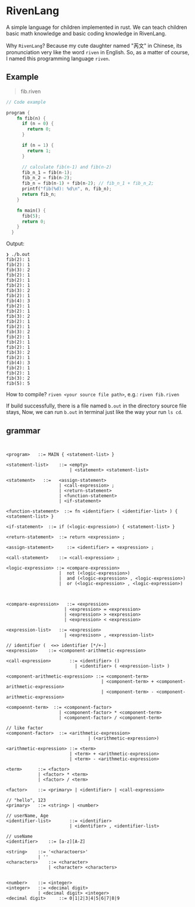 # RivenLang
A simple language for children implemented in rust.
We can teach children basic math knowledge and basic coding knowledge in RivenLang.

 Why `RivenLang`? 
 Because my cute daughter named "芮文" in Chinese, its pronunciation very like the word `riven` in English. So, as a matter of course, I named this programming language `riven`.
 
 

 ## Example
> fib.riven
``` rust
// Code example

program {
    fn fib(n) {
      if (n = 0) {
        return 0;
      }

      if (n = 1) {
        return 1;
      }

      // calculate fib(n-1) and fib(n-2)
      fib_n_1 = fib(n-1);
      fib_n_2 = fib(n-2);
      fib_n = fib(n-1) + fib(n-2); // fib_n_1 + fib_n_2;
      printf("fib(%d): %d\n", n, fib_n);
      return fib_n;
    }

    fn main() {
      fib(5);
      return 0;
    }
  }

```

Output:

``` text
❯ ./b.out
fib(2): 1
fib(2): 1
fib(3): 2
fib(2): 1
fib(2): 1
fib(2): 1
fib(3): 2
fib(2): 1
fib(4): 3
fib(2): 1
fib(2): 1
fib(3): 2
fib(2): 1
fib(2): 1
fib(3): 2
fib(2): 1
fib(2): 1
fib(2): 1
fib(3): 2
fib(2): 1
fib(4): 3
fib(2): 1
fib(2): 1
fib(3): 2
fib(5): 5

```

How to compile?
`riven <your source file path>`, e.g.: `riven fib.riven`

If build successfully, there is a file named `b.out` in the directory source file stays, 
Now, we can run `b.out` in terminal just like the way your run `ls cd`. 

## grammar

``` text


<program>   ::= MAIN { <statement-list> }

<statement-list>    ::= <empty>
                        | <statement> <statement-list>

<statement>   ::=   <assign-statement>
                    | <call-expression> ;
                    | <return-statement>
                    | <function-statement>
                    | <if-statement>

<function-statement>  ::= fn <identifier> ( <identifier-list> ) { <statement-list> }

<if-statement>  ::= if (<logic-expression>) { <statement-list> }

<return-statement>  ::= return <expression> ;

<assign-statement>     ::= <identifier> = <expression> ;

<call-statement>    ::= <call-expression> ;

<logic-expression> ::= <compare-expression>
                    |  not (<logic-expression>)
                    |  and (<logic-expression> , <logic-expression>)
                    |  or (<logic-expression> , <logic-expression>)



<compare-expression>   ::= <expression>
                      | <expression> = <expression>
                      | <expression> > <expression>
                      | <expression> < <expression>  

<expression-list>   ::= <expression>
                      | <expresison> , <expression-list>

// identifier (  <=> identifier [*/+-]
<expression>    ::= <component-arithmetic-expression>

<call-expression>       ::= <identifier> ()
                          | <identifier> ( <expression-list> )

<component-arithmetic-expression> ::= <component-term>
                                    | <component-term> + <component-arithmetic-expression>
                                    | <component-term> - <component-arithmetic-expression>

<compoennt-term>  ::= <component-factor>
                    | <component-factor> * <component-term>
                    | <component-factor> / <component-term>

// like factor
<component-factor>  ::= <arithmetic-expression>
                               | (<arithmetic-expression>) 

<arithmetic-expression> ::= <term>
                        | <term> + <arithmetic-expression>
                        | <term> - <arithmetic-expression>

<term>      ::= <factor>
            | <factor> * <term>
            | <factor> / <term>

<factor>    ::= <primary> | <identifier> | <call-expression>

// "hello", 123
<primary>   ::= <string> | <number>

// userName, Age
<identifier-list>       ::= <identifier>
                        | <identifier> , <identifier-list>

// useName
<identifier>    ::= [a-z][A-Z]

<string>    ::= '<charactoers>'
            | ''
<characters>    ::= <character>
                | <character> <characters>


<number>    ::= <integer>
<integer>   ::= <decimal digit>
            | <decimal digit> <integer>
<decimal digit>     ::= 0|1|2|3|4|5|6|7|8|9

```

